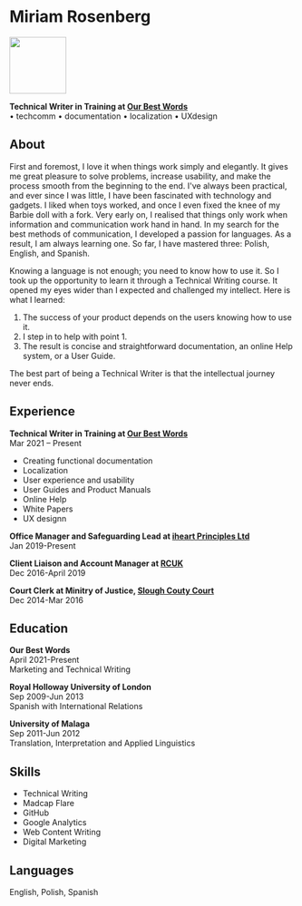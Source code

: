 # Miriam Rosenberg 
<img src="https://media-exp1.licdn.com/dms/image/C4D03AQHVcmWaY0dFGA/profile-displayphoto-shrink_400_400/0/1641184275552?e=1649894400&v=beta&t=XNRA55zLvZMQEb1WDnVmqsMB_SC672IeLOsnv5fA1Ls" width="100" height="100">

**Technical Writer in Training at [Our Best Words](https://ourbestwords.com/)**  
• techcomm • documentation • localization • UXdesign

## About

First and foremost, I love it when things work simply and elegantly. It gives me great pleasure to solve problems, increase usability, and make the process smooth from the beginning to the end.
I've always been practical, and ever since I was little, I have been fascinated with technology and gadgets. I liked when toys worked, and once I even fixed the knee of my Barbie doll with a fork. 
Very early on, I realised that things only work when information and communication work hand in hand. In my search for the best methods of communication, I developed a passion for languages. As a result, I am always learning one. So far, I have mastered three: Polish, English, and Spanish.

Knowing a language is not enough; you need to know how to use it. So I took up the opportunity to learn it through a Technical Writing course. 
It opened my eyes wider than I expected and challenged my intellect. 
Here is what I learned: 
1. The success of your product depends on the users knowing how to use it. 
2. I step in to help with point 1. 
3. The result is concise and straightforward documentation, an online Help system, or a User Guide.

The best part of being a Technical Writer is that the intellectual journey never ends.

## Experience

**Technical Writer in Training at [Our Best Words](https://ourbestwords.com/)**  
Mar 2021 &ndash; Present  
- Creating functional documentation
- Localization
- User experience and usability
- User Guides and Product Manuals
- Online Help
- White Papers
- UX designn

**Office Manager and Safeguarding Lead at [iheart Principles Ltd](https://iheartprinciples.com/)**  
Jan 2019-Present
 
**Client Liaison and Account Manager at [RCUK](https://rcuk.com/)**  
Dec 2016-April 2019

**Court Clerk at Minitry of Justice, [Slough Couty Court](https://www.find-court-tribunal.service.gov.uk/courts/slough-county-court-and-family-court)**  
Dec 2014-Mar 2016 

## Education

**Our Best Words**  
April 2021-Present  
Marketing and Technical Writing

**Royal Holloway University of London**  
Sep 2009-Jun 2013  
Spanish with International Relations

**University of Malaga**  
Sep 2011-Jun 2012  
Translation, Interpretation and Applied Linguistics

## Skills
- Technical Writing  
- Madcap Flare  
- GitHub  
- Google Analytics  
- Web Content Writing 
- Digital Marketing  

## Languages  
English, Polish, Spanish
